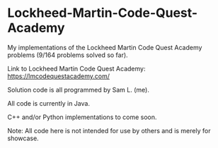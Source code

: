 # Lockheed-Martin-Code-Quest-Academy
My implementations of the Lockheed Martin Code Quest Academy problems (9/164 problems solved so far).

Link to Lockheed Martin Code Quest Academy: https://lmcodequestacademy.com/

Solution code is all programmed by Sam L. (me).

All code is currently in Java.

C++ and/or Python implementations to come soon.

Note: All code here is not intended for use by others and is merely for showcase.
